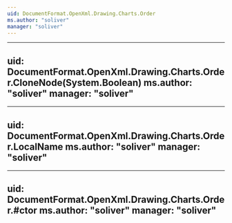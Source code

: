 ```yaml
---
uid: DocumentFormat.OpenXml.Drawing.Charts.Order
ms.author: "soliver"
manager: "soliver"
---
```


---
uid: DocumentFormat.OpenXml.Drawing.Charts.Order.CloneNode(System.Boolean)
ms.author: "soliver"
manager: "soliver"
---

---
uid: DocumentFormat.OpenXml.Drawing.Charts.Order.LocalName
ms.author: "soliver"
manager: "soliver"
---

---
uid: DocumentFormat.OpenXml.Drawing.Charts.Order.#ctor
ms.author: "soliver"
manager: "soliver"
---
